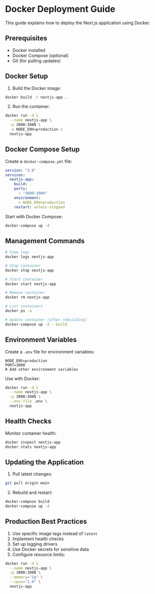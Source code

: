 # Docker Deployment Guide

This guide explains how to deploy the Next.js application using Docker.

## Prerequisites

- Docker installed
- Docker Compose (optional)
- Git (for pulling updates)

## Docker Setup

1. Build the Docker image:

```bash
docker build -t nextjs-app .
```

2. Run the container:

```bash
docker run -d \
  --name nextjs-app \
  -p 3000:3000 \
  -e NODE_ENV=production \
  nextjs-app
```

## Docker Compose Setup

Create a `docker-compose.yml` file:

```yaml
version: "3.8"
services:
  nextjs-app:
    build: .
    ports:
      - "3000:3000"
    environment:
      - NODE_ENV=production
    restart: unless-stopped
```

Start with Docker Compose:

```bash
docker-compose up -d
```

## Management Commands

```bash
# View logs
docker logs nextjs-app

# Stop container
docker stop nextjs-app

# Start container
docker start nextjs-app

# Remove container
docker rm nextjs-app

# List containers
docker ps -a

# Update container (after rebuilding)
docker-compose up -d --build
```

## Environment Variables

Create a `.env` file for environment variables:

```env
NODE_ENV=production
PORT=3000
# Add other environment variables
```

Use with Docker:

```bash
docker run -d \
  --name nextjs-app \
  -p 3000:3000 \
  --env-file .env \
  nextjs-app
```

## Health Checks

Monitor container health:

```bash
docker inspect nextjs-app
docker stats nextjs-app
```

## Updating the Application

1. Pull latest changes:

```bash
git pull origin main
```

2. Rebuild and restart:

```bash
docker-compose build
docker-compose up -d
```

## Production Best Practices

1. Use specific image tags instead of `latest`
2. Implement health checks
3. Set up logging drivers
4. Use Docker secrets for sensitive data
5. Configure resource limits:

```bash
docker run -d \
  --name nextjs-app \
  -p 3000:3000 \
  --memory="1g" \
  --cpus="1.0" \
  nextjs-app
```
